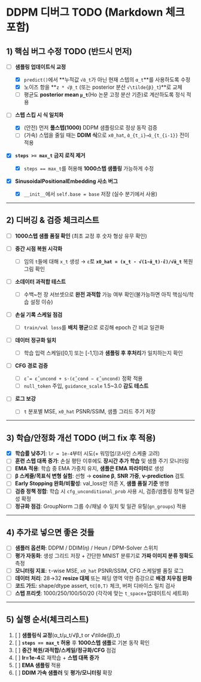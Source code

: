 # DDPM 디버그 TODO (Markdown 체크 포함)

## 1) 핵심 버그 수정 TODO (반드시 먼저)

* [ ] **샘플링 업데이트식 교정**

  * [x] `predict()`에서 \*\*누적값 `√ᾱ_t`가 아닌 현재 스텝의 `α_t`\*\*를 사용하도록 수정
  * [x] 노이즈 항을 \*\*`z * √β_t` (또는 posterior 분산 `√\tilde{β}_t`)\*\*로 교체
  * [ ] 평균도 **posterior mean `μ_t`**(Ho 논문 고정 분산 기준)로 계산하도록 정식 적용
* [ ] **스텝 스킵 시 식 일치화**

  * [x] (안전) 먼저 **풀스텝(1000)** DDPM 샘플링으로 정상 동작 검증
  * [ ] (가속) 스텝을 줄일 때는 **DDIM 식**으로 `x0_hat`, `ᾱ_{t_i}→ᾱ_{t_{i-1}}` 전이 적용
* [x] **`steps >= max_t` 금지 로직 제거**

  * [x] `steps == max_t`를 허용해 **1000스텝 샘플링** 가능하게 수정
* [x] **SinusoidalPositionalEmbedding 사소 버그**

  * [x] `__init__`에서 `self.base = base` 저장 (실수 분기에서 사용)

---

## 2) 디버깅 & 검증 체크리스트

* [ ] **1000스텝 샘플 품질 확인** (최초 교정 후 숫자 형상 유무 확인)
* [ ] **중간 시점 복원 시각화**

  * [ ] 임의 `t`들에 대해 `x_t` 생성 → `ε̂`로 **`x0_hat = (x_t - √(1-ᾱ_t)·ε̂)/√ᾱ_t`** 복원 그림 확인
* [ ] **소데이터 과적합 테스트**

  * [ ] 수백\~천 장 서브셋으로 **완전 과적합** 가능 여부 확인(불가능하면 아직 핵심식/학습 설정 이슈)
* [ ] **손실 기록 스케일 점검**

  * [ ] `train/val loss`를 **배치 평균**으로 로깅해 epoch 간 비교 일관화
* [ ] **데이터 정규화 일치**

  * [ ] 학습 입력 스케일(\[0,1] 또는 \[-1,1])과 **샘플링 후 후처리**가 일치하는지 확인
* [ ] **CFG 경로 검증**

  * [ ] `ε̂ = ε̂_uncond + s·(ε̂_cond − ε̂_uncond)` 정확 적용
  * [ ] `null_token` 주입, `guidance_scale` 1.5\~3.0 **감도 테스트**
* [ ] **로그 보강**

  * [ ] `t` 분포별 MSE, `x0_hat` PSNR/SSIM, 샘플 그리드 주기 저장

---

## 3) 학습/안정화 개선 TODO (버그 fix 후 적용)

* [x] **학습률 낮추기**: `lr = 1e-4`부터 시도(+ 워밍업/코사인 스케줄 고려)
* [ ] **훈련 스텝 대폭 증가**: 손실 평탄 이후에도 **장시간 추가 학습** 및 샘플 주기 모니터링
* [ ] **EMA 적용**: 학습 중 EMA 가중치 유지, **샘플은 EMA 파라미터**로 생성
* [ ] **β 스케줄/목표식 변형 실험**: 선형 → **cosine β**, **SNR 가중**, **v-prediction** 검토
* [ ] **Early Stopping 완화/비활성**: val\_loss만 의존 X, **샘플 품질 기준** 병행
* [ ] **검증 정책 정합**: 학습 시 `cfg_unconditional_prob` 사용 시, 검증/샘플링 정책 일관성 확정
* [ ] **정규화 점검**: GroupNorm 그룹 수/채널 수 일치 및 일관 유틸(`gn_groups`) 적용

---

## 4) 추가로 넣으면 좋은 것들

* [ ] **샘플러 옵션화**: DDPM / DDIM(η) / Heun / DPM-Solver 스위치
* [ ] **평가 자동화**: 생성 그리드 저장 + 간단한 MNIST 분류기로 **가짜 이미지 분류 정확도** 측정
* [ ] **모니터링 지표**: `t`-wise MSE, `x0_hat` PSNR/SSIM, CFG 스케일별 품질 로그
* [ ] **데이터 처리**: 28→32 **resize 대체** 또는 패딩 영역 약한 증강으로 **배경 치우침 완화**
* [ ] **코드 가드**: shape/dtype assert, `t∈[0,T)` 체크, 버퍼 디바이스 일치 검사
* [ ] **스텝 프리셋**: 1000/250/100/50/20 (각각에 맞는 `t_space`+업데이트식 세트화)

---

## 5) 실행 순서(체크리스트)

1. [ ] **샘플링식 교정**(α\_t/μ\_t/√β\_t or √\tilde{β}\_t)
2. [ ] **`steps == max_t` 허용** 후 **1000스텝 샘플**로 기본 동작 확인
3. [ ] **중간 복원/과적합/스케일/정규화/CFG** 점검
4. [ ] **lr=1e-4**로 재학습 + **스텝 대폭 증가**
5. [ ] **EMA 샘플링** 적용
6. [ ] **DDIM 가속 샘플러** 및 **평가/모니터링** 확장
